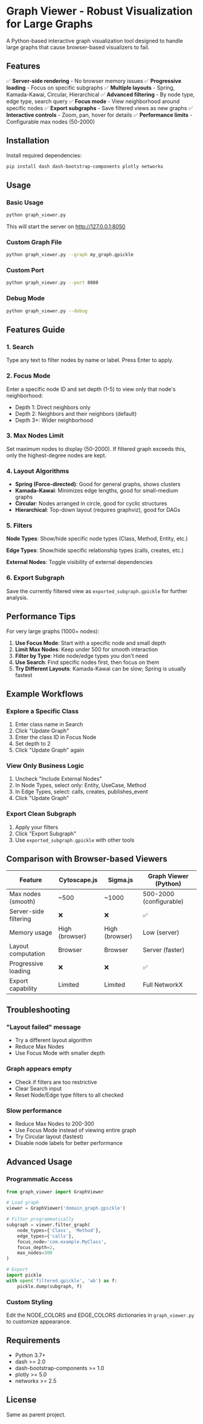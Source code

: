 # Graph Viewer - Robust Visualization for Large Graphs

A Python-based interactive graph visualization tool designed to handle large graphs that cause browser-based visualizers to fail.

## Features

✅ **Server-side rendering** - No browser memory issues
✅ **Progressive loading** - Focus on specific subgraphs
✅ **Multiple layouts** - Spring, Kamada-Kawai, Circular, Hierarchical
✅ **Advanced filtering** - By node type, edge type, search query
✅ **Focus mode** - View neighborhood around specific nodes
✅ **Export subgraphs** - Save filtered views as new graphs
✅ **Interactive controls** - Zoom, pan, hover for details
✅ **Performance limits** - Configurable max nodes (50-2000)

## Installation

Install required dependencies:

```bash
pip install dash dash-bootstrap-components plotly networkx
```

## Usage

### Basic Usage

```bash
python graph_viewer.py
```

This will start the server on http://127.0.0.1:8050

### Custom Graph File

```bash
python graph_viewer.py --graph my_graph.gpickle
```

### Custom Port

```bash
python graph_viewer.py --port 8080
```

### Debug Mode

```bash
python graph_viewer.py --debug
```

## Features Guide

### 1. Search
Type any text to filter nodes by name or label. Press Enter to apply.

### 2. Focus Mode
Enter a specific node ID and set depth (1-5) to view only that node's neighborhood:
- Depth 1: Direct neighbors only
- Depth 2: Neighbors and their neighbors (default)
- Depth 3+: Wider neighborhood

### 3. Max Nodes Limit
Set maximum nodes to display (50-2000). If filtered graph exceeds this, only the highest-degree nodes are kept.

### 4. Layout Algorithms

- **Spring (Force-directed)**: Good for general graphs, shows clusters
- **Kamada-Kawai**: Minimizes edge lengths, good for small-medium graphs
- **Circular**: Nodes arranged in circle, good for cyclic structures
- **Hierarchical**: Top-down layout (requires graphviz), good for DAGs

### 5. Filters

**Node Types**: Show/hide specific node types (Class, Method, Entity, etc.)

**Edge Types**: Show/hide specific relationship types (calls, creates, etc.)

**External Nodes**: Toggle visibility of external dependencies

### 6. Export Subgraph
Save the currently filtered view as `exported_subgraph.gpickle` for further analysis.

## Performance Tips

For very large graphs (1000+ nodes):

1. **Use Focus Mode**: Start with a specific node and small depth
2. **Limit Max Nodes**: Keep under 500 for smooth interaction
3. **Filter by Type**: Hide node/edge types you don't need
4. **Use Search**: Find specific nodes first, then focus on them
5. **Try Different Layouts**: Kamada-Kawai can be slow; Spring is usually fastest

## Example Workflows

### Explore a Specific Class
1. Enter class name in Search
2. Click "Update Graph"
3. Enter the class ID in Focus Node
4. Set depth to 2
5. Click "Update Graph" again

### View Only Business Logic
1. Uncheck "Include External Nodes"
2. In Node Types, select only: Entity, UseCase, Method
3. In Edge Types, select: calls, creates, publishes_event
4. Click "Update Graph"

### Export Clean Subgraph
1. Apply your filters
2. Click "Export Subgraph"
3. Use `exported_subgraph.gpickle` with other tools

## Comparison with Browser-based Viewers

| Feature | Cytoscape.js | Sigma.js | Graph Viewer (Python) |
|---------|-------------|----------|----------------------|
| Max nodes (smooth) | ~500 | ~1000 | 500-2000 (configurable) |
| Server-side filtering | ❌ | ❌ | ✅ |
| Memory usage | High (browser) | High (browser) | Low (server) |
| Layout computation | Browser | Browser | Server (faster) |
| Progressive loading | ❌ | ❌ | ✅ |
| Export capability | Limited | Limited | Full NetworkX |

## Troubleshooting

### "Layout failed" message
- Try a different layout algorithm
- Reduce Max Nodes
- Use Focus Mode with smaller depth

### Graph appears empty
- Check if filters are too restrictive
- Clear Search input
- Reset Node/Edge type filters to all checked

### Slow performance
- Reduce Max Nodes to 200-300
- Use Focus Mode instead of viewing entire graph
- Try Circular layout (fastest)
- Disable node labels for better performance

## Advanced Usage

### Programmatic Access

```python
from graph_viewer import GraphViewer

# Load graph
viewer = GraphViewer('domain_graph.gpickle')

# Filter programmatically
subgraph = viewer.filter_graph(
    node_types={'Class', 'Method'},
    edge_types={'calls'},
    focus_node='com.example.MyClass',
    focus_depth=2,
    max_nodes=300
)

# Export
import pickle
with open('filtered.gpickle', 'wb') as f:
    pickle.dump(subgraph, f)
```

### Custom Styling

Edit the NODE_COLORS and EDGE_COLORS dictionaries in `graph_viewer.py` to customize appearance.

## Requirements

- Python 3.7+
- dash >= 2.0
- dash-bootstrap-components >= 1.0
- plotly >= 5.0
- networkx >= 2.5

## License

Same as parent project.
